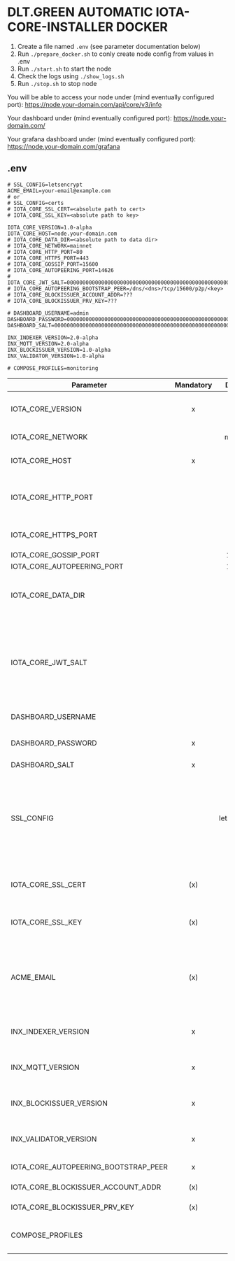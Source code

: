 # DLT.GREEN AUTOMATIC IOTA-CORE-INSTALLER DOCKER

1. Create a file named `.env` (see parameter documentation below)
2. Run `./prepare_docker.sh` to conly create node config from values in .env
3. Run `./start.sh` to start the node
4. Check the logs using `./show_logs.sh`
5. Run `./stop.sh` to stop node

You will be able to access your node under  (mind eventually configured port):
https://node.your-domain.com/api/core/v3/info

Your dashboard under (mind eventually configured port):
https://node.your-domain.com/

Your grafana dashboard under (mind eventually configured port):
https://node.your-domain.com/grafana

## .env

```
# SSL_CONFIG=letsencrypt
ACME_EMAIL=your-email@example.com
# or
# SSL_CONFIG=certs
# IOTA_CORE_SSL_CERT=<absolute path to cert>
# IOTA_CORE_SSL_KEY=<absolute path to key>

IOTA_CORE_VERSION=1.0-alpha
IOTA_CORE_HOST=node.your-domain.com
# IOTA_CORE_DATA_DIR=<absolute path to data dir>
# IOTA_CORE_NETWORK=mainnet
# IOTA_CORE_HTTP_PORT=80
# IOTA_CORE_HTTPS_PORT=443
# IOTA_CORE_GOSSIP_PORT=15600
# IOTA_CORE_AUTOPEERING_PORT=14626
# IOTA_CORE_JWT_SALT=0000000000000000000000000000000000000000000000000000000000000000
# IOTA_CORE_AUTOPEERING_BOOTSTRAP_PEER=/dns/<dns>/tcp/15600/p2p/<key>
# IOTA_CORE_BLOCKISSUER_ACCOUNT_ADDR=???
# IOTA_CORE_BLOCKISSUER_PRV_KEY=???

# DASHBOARD_USERNAME=admin
DASHBOARD_PASSWORD=0000000000000000000000000000000000000000000000000000000000000000
DASHBOARD_SALT=0000000000000000000000000000000000000000000000000000000000000000

INX_INDEXER_VERSION=2.0-alpha
INX_MQTT_VERSION=2.0-alpha
INX_BLOCKISSUER_VERSION=1.0-alpha
INX_VALIDATOR_VERSION=1.0-alpha

# COMPOSE_PROFILES=monitoring
```

| Parameter                            | Mandatory |     Default     | Description                                                                                                                                                                     |
|--------------------------------------|:---------:|:---------------:|---------------------------------------------------------------------------------------------------------------------------------------------------------------------------------|
| IOTA_CORE_VERSION                    |     x     |                 | Version of `iotaledger/iota-core` docker image to use                                                                                                                           |
| IOTA_CORE_NETWORK                    |           |     mainnet     | Allowed values: `mainnet`, `testnet`                                                                                                                                            |
| IOTA_CORE_HOST                       |     x     |                 | Host domain name e.g. `hornet.dlt.green`                                                                                                                                        |
| IOTA_CORE_HTTP_PORT                  |           |       80        | HTTP port to access dashboard and api. Must be 80 if letsencrypt is used.                                                                                                       |
| IOTA_CORE_HTTPS_PORT                 |           |       443       | HTTPS port to access dashboard and api                                                                                                                                          |
| IOTA_CORE_GOSSIP_PORT                |           |      15600      | Gossip port                                                                                                                                                                     |
| IOTA_CORE_AUTOPEERING_PORT           |           |      14626      | Autopeering port                                                                                                                                                                |
| IOTA_CORE_DATA_DIR                   |           |     ./data      | Directory containing configuration, database, snapshots etc.                                                                                                                    |
| IOTA_CORE_JWT_SALT                   |           | <random-string> | Some random secret string used to generate (and validate) JWT tokens. If not given a random string is generated by `prepare_docker.sh` for security reasons                     |
| DASHBOARD_USERNAME                   |           |      admin      | Username to access dashboard                                                                                                                                                    |
| DASHBOARD_PASSWORD                   |     x     |                 | Password hash: `docker compose run iota-core tools pwd-hash`                                                                                                                    |
| DASHBOARD_SALT                       |     x     |                 | Password salt                                                                                                                                                                   |
| SSL_CONFIG                           |           |   letsencrypt   | Allowed values: `certs`, `letsencrypt`. Default: `letsencrypt`. If set to certs `IOTA_CORE_SSL_CERT` and `IOTA_CORE_SSL_KEY` are used otherwise letsencrypt is used by default. |
| IOTA_CORE_SSL_CERT                   |    (x)    |                 | Absolute path to SSL certificate (mandatory if `SSL_CONFIG=certs`)                                                                                                              |
| IOTA_CORE_SSL_KEY                    |    (x)    |                 | Absolute path to SSL private key (mandatory if `SSL_CONFIG=certs`)                                                                                                              |
| ACME_EMAIL                           |    (x)    |                 | Mail address used to fetch SSL certificate from letsencrypt (mandatory if `SSL_CONFIG` not set or is set to `letsencrypt`).                                                     |
| INX_INDEXER_VERSION                  |     x     |                 | Version of `iotaledger/inx-indexer` docker image to use                                                                                                                         |
| INX_MQTT_VERSION                     |     x     |                 | Version of `iotaledger/inx-mqtt` docker image to use                                                                                                                            |
| INX_BLOCKISSUER_VERSION              |     x     |                 | Version of `iotaledger/inx-blockissuer` docker image to use                                                                                                                     |
| INX_VALIDATOR_VERSION                |     x     |                 | Version of `iotaledger/inx-validator` docker image to use                                                                                                                       |
| IOTA_CORE_AUTOPEERING_BOOTSTRAP_PEER |     x     |                 | Peer to bootstrap autopeerring                                                                                                                                                  |
| IOTA_CORE_BLOCKISSUER_ACCOUNT_ADDR   |    (x)    |                 | Account address of blockissuer                                                                                                                                                  |
| IOTA_CORE_BLOCKISSUER_PRV_KEY        |    (x)    |                 | Private key of blockissuer                                                                                                                                                      |
| COMPOSE_PROFILES                     |           |                 | Allowed values: `monitoring`, `blockissuer`, `validator`                                                                                                                        |
